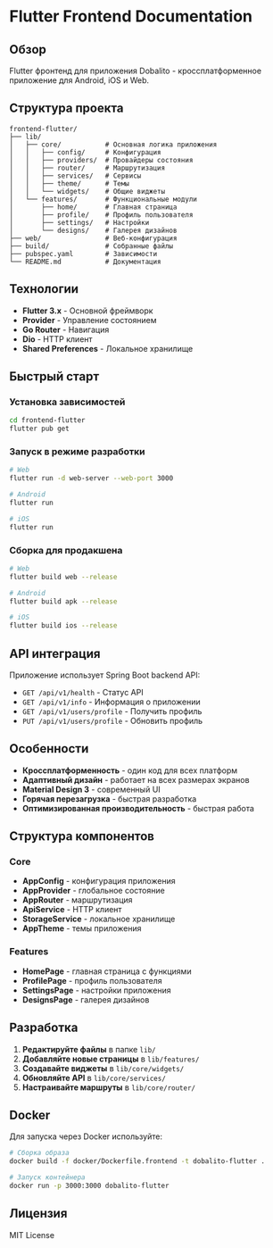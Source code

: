 # Flutter Frontend Documentation

## Обзор

Flutter фронтенд для приложения Dobalito - кроссплатформенное приложение для Android, iOS и Web.

## Структура проекта

```
frontend-flutter/
├── lib/
│   ├── core/           # Основная логика приложения
│   │   ├── config/     # Конфигурация
│   │   ├── providers/  # Провайдеры состояния
│   │   ├── router/     # Маршрутизация
│   │   ├── services/   # Сервисы
│   │   ├── theme/      # Темы
│   │   └── widgets/    # Общие виджеты
│   └── features/       # Функциональные модули
│       ├── home/       # Главная страница
│       ├── profile/    # Профиль пользователя
│       ├── settings/   # Настройки
│       └── designs/    # Галерея дизайнов
├── web/                # Веб-конфигурация
├── build/              # Собранные файлы
├── pubspec.yaml        # Зависимости
└── README.md           # Документация
```

## Технологии

- **Flutter 3.x** - Основной фреймворк
- **Provider** - Управление состоянием
- **Go Router** - Навигация
- **Dio** - HTTP клиент
- **Shared Preferences** - Локальное хранилище

## Быстрый старт

### Установка зависимостей
```bash
cd frontend-flutter
flutter pub get
```

### Запуск в режиме разработки
```bash
# Web
flutter run -d web-server --web-port 3000

# Android
flutter run

# iOS
flutter run
```

### Сборка для продакшена
```bash
# Web
flutter build web --release

# Android
flutter build apk --release

# iOS
flutter build ios --release
```

## API интеграция

Приложение использует Spring Boot backend API:

- `GET /api/v1/health` - Статус API
- `GET /api/v1/info` - Информация о приложении
- `GET /api/v1/users/profile` - Получить профиль
- `PUT /api/v1/users/profile` - Обновить профиль

## Особенности

- **Кроссплатформенность** - один код для всех платформ
- **Адаптивный дизайн** - работает на всех размерах экранов
- **Material Design 3** - современный UI
- **Горячая перезагрузка** - быстрая разработка
- **Оптимизированная производительность** - быстрая работа

## Структура компонентов

### Core
- **AppConfig** - конфигурация приложения
- **AppProvider** - глобальное состояние
- **AppRouter** - маршрутизация
- **ApiService** - HTTP клиент
- **StorageService** - локальное хранилище
- **AppTheme** - темы приложения

### Features
- **HomePage** - главная страница с функциями
- **ProfilePage** - профиль пользователя
- **SettingsPage** - настройки приложения
- **DesignsPage** - галерея дизайнов

## Разработка

1. **Редактируйте файлы** в папке `lib/`
2. **Добавляйте новые страницы** в `lib/features/`
3. **Создавайте виджеты** в `lib/core/widgets/`
4. **Обновляйте API** в `lib/core/services/`
5. **Настраивайте маршруты** в `lib/core/router/`

## Docker

Для запуска через Docker используйте:

```bash
# Сборка образа
docker build -f docker/Dockerfile.frontend -t dobalito-flutter .

# Запуск контейнера
docker run -p 3000:3000 dobalito-flutter
```

## Лицензия

MIT License
